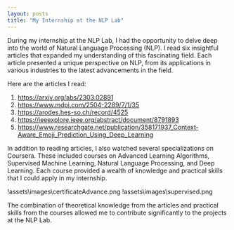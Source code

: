 ```yaml
---
layout: posts
title: "My Internship at the NLP Lab"
---
```


During my internship at the NLP Lab, I had the opportunity to delve deep into the world of Natural Language Processing (NLP). I read six insightful articles that expanded my understanding of this fascinating field. Each article presented a unique perspective on NLP, from its applications in various industries to the latest advancements in the field.

Here are the articles I read:

1. https://arxiv.org/abs/2303.02891
2. https://www.mdpi.com/2504-2289/7/1/35
3. https://arodes.hes-so.ch/record/4525
4. https://ieeexplore.ieee.org/abstract/document/8791893
5. https://www.researchgate.net/publication/358171937_Context-Aware_Emoji_Prediction_Using_Deep_Learning

In addition to reading articles, I also watched several specializations on Coursera. These included courses on Advanced Learning Algorithms, Supervised Machine Learning, Natural Language Processing, and Deep Learning. Each course provided a wealth of knowledge and practical skills that I could apply in my internship.

!assets\images\certificateAdvance.png
!assets\images\supervised.png

The combination of theoretical knowledge from the articles and practical skills from the courses allowed me to contribute significantly to the projects at the NLP Lab.
